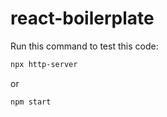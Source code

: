 # react-boilerplate

Run this command to test this code:

```sh
npx http-server
```

or

```sh
npm start
```
